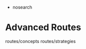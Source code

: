   - nosearch

# Advanced Routes

<div class="toctree" data-titlesonly="" data-glob="">

routes/concepts routes/strategies

</div>
